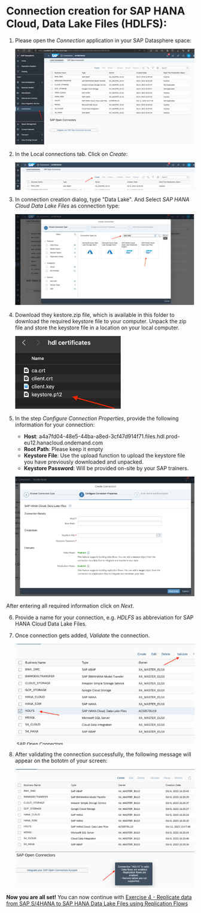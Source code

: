 # Connection creation for SAP HANA Cloud, Data Lake Files (HDLFS):


1. Please open the *Connection* application in your SAP Datasphere space:
   
   ![HDL01](images/HDL01.png)
   
2. In the Local connections tab. Click on *Create*:
   
   ![HDL02](images/HDL02.png)
   
3. In connection creation dialog, type "Data Lake". And Select *SAP HANA Cloud Data Lake Files* as connection type:
   
   ![HDL03](images/HDL03.png)
   
4. Download they kestore.zip file, which is available in this folder to download the required keystore file to your computer. Unpack the zip file and store the keystore file in a location on your local computer.

   ![HDL03](images/HDL04.png)

5. In the step *Configure Connection Properties*, provide the following information for your connection:
   - **Host**: a4a7fd04-48e5-44ba-a8ed-3cf47d914f71.files.hdl.prod-eu12.hanacloud.ondemand.com
   - **Root Path**: Please keep  it empty
   - **Keystore File**: Use the upload function to upload the keystore file you have previously downloaded and unpacked.
   - **Keystore Password**: Will be provided on-site by your SAP trainers.
     
   ![HDL05](images/HDL05.png)

  After entering all required information click on *Next*.

  6. Provide a name for your connection, e.g. *HDLFS* as abbreviation for SAP HANA Cloud Data Lake Files.

     
  7. Once connection gets added, *Validate* the connection.
     
     ![HDL06](images/HDL06.png)

   8. After validating the connection successfully, the following message will appear on the bototm of your screen:

      ![HDL07](images/HDL07.png)
      

   **Now you are all set!** You can now continue with [Exercise 4 - Replicate data from SAP S/4HANA to SAP HANA Data Lake Files using Replication Flows](../../ex4/) 










 










